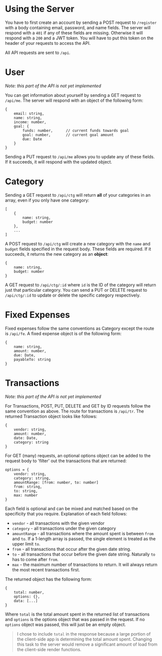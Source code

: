 # Using the Server

You have to first create an account by sending a POST request to `/register` with a body containing email, password, and name fields. The server will respond with a `401` if any of these fields are missing. Otherwise it will respond with a `200` and a JWT token. You will have to put this token on the header of your requests to access the API.

All API requests are sent to `/api`.

# User

_Note: this part of the API is not yet implemented_

You can get information about yourself by sending a GET request to `/api/me`. The server will respond with an object of the following form:

```
{
    email: string,
    name: string,
    income: number,
    goal: {
        funds: number,      // current funds towards goal
        goal: number,       // current goal amount
        due: Date
    }
}
```

Sending a PUT request to `/api/me` allows you to update any of these fields. If it succeeds, it will respond with the updated object.

# Category

Sending a GET request to `/api/ctg` will return **all** of your categories in an array, even if you only have one category:

```
[
    {
        name: string,
        budget: number
    },
    ...
]
```

A POST request to `/api/ctg` will create a new category with the `name` and `budget` fields specified in the request body. These fields are required. If it succeeds, it returns the new category as an **object**:

```
{
    name: string,
    budget: number
}
```

A GET request to `/api/ctg/:id` where `id` is the ID of the category will return just that particular category. You can send a PUT or DELETE request to `/api/ctg/:id` to update or delete the specific category respectively.

# Fixed Expenses

Fixed expenses follow the same conventions as Category except the route is `/api/fe`. A fixed expense object is of the following form:

```
{
    name: string,
    amount: number,
    due: Date,
    payableTo: string
}
```

# Transactions

_Note: this part of the API is not yet implemented_

For Transactions, POST, PUT, DELETE and GET by ID requests follow the same convention as above. The route for transactions is `/api/tr`. The returned Transaction object looks like follows:

```
{
    vendor: string,
    amount: number,
    date: Date,
    category: string
}
```

For GET (many) requests, an optional options object can be added to the request body to 'filter' out the transactions that are returned:

```
options = {
    vendor: string,
    category: string,
    amountRange: [from: number, to: number]
    from: string,
    to: string,
    max: number
}
```

Each field is optional and can be mixed and matched based on the specificity that you require. Explanation of each field follows:

- `vendor` - all transactions with the given vendor
- `category` - all transactions under the given category
- `amountRange` - all transactions where the amount spent is between `from` and `to`. If a 1-length array is passed, the single element is treated as the upper limit `to`.
- `from` - all transactions that occur after the given date string.
- `to` - all transactions that occur before the given date string. Naturally `to` has to come after `from`.
- `max` - the maximum number of transactions to return. It will always return the most recent transactions first.

The returned object has the following form:

```
{
    total: number,
    options: {},
    data: [...]
}
```

Where `total` is the total amount spent in the returned list of transactions and `options` is the options object that was passed in the request. If no `options` object was passed, this will just be an empty object.

> I chose to include `total` in the response because a large portion of the client-side app is determining the total amount spent. Changing this task to the server would remove a significant amount of load from the client-side render functions.

